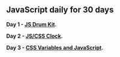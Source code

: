 ## JavaScript daily for 30 days

**Day 1 - [JS Drum Kit](https://eokwukwe.github.io/javascript_30/js_drum_kit/index.html).**

**Day 2 - [JS/CSS Clock](https://eokwukwe.github.io/javascript_30/css_js_clock/index.html).**

**Day 3 - [CSS Variables and JavaScript](https://eokwukwe.github.io/javascript_30/css_variables_and_js/index.html).**